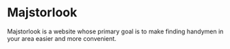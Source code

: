 # Majstorlook
Majstorlook is a website whose primary goal is to make finding handymen in your area easier and more convenient.

